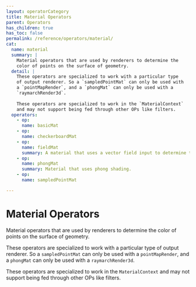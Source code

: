 ```yaml
---
layout: operatorCategory
title: Material Operators
parent: Operators
has_children: true
has_toc: false
permalink: /reference/operators/material/
cat:
  name: material
  summary: |
    Material operators that are used by renderers to determine the
    color of points on the surface of geometry.
  detail: |
    These operators are specialized to work with a particular type
    of output renderer. So a `sampledPointMat` can only be used with
    a `pointMapRender`, and a `phongMat` can only be used with a
    `raymarchRender3d`.
    
    These operators are specialized to work in the `MaterialContext`
    and may not support being fed through other OPs like filters.
  operators:
    - op:
      name: basicMat
    - op:
      name: checkerboardMat
    - op:
      name: fieldMat
      summary: A material that uses a vector field input to determine the color. Essentially this is a conversion from a field to a material, with no other features.
    - op:
      name: phongMat
      summary: Material that uses phong shading.
    - op:
      name: sampledPointMat

---
```


# Material Operators

Material operators that are used by renderers to determine the
color of points on the surface of geometry.

These operators are specialized to work with a particular type
of output renderer. So a `sampledPointMat` can only be used with
a `pointMapRender`, and a `phongMat` can only be used with a
`raymarchRender3d`.

These operators are specialized to work in the `MaterialContext`
and may not support being fed through other OPs like filters.
